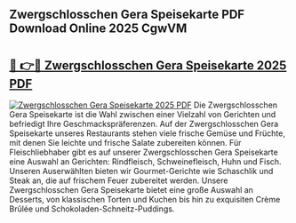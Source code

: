## Zwergschlosschen Gera Speisekarte PDF Download Online 2025 CgwVM

# <h2><a href="http://gcbo6ul.nevu.top/?p=Zwergschlosschen+Gera+Speisekarte">🔗 👉🔴 Zwergschlosschen Gera Speisekarte 2025 PDF</a></h2>

[![Zwergschlosschen Gera Speisekarte 2025 PDF](https://i.imgur.com/dBaPXMq.png)](http://gcbo6ul.nevu.top/?p=Zwergschlosschen+Gera+Speisekarte)
Die Zwergschlosschen Gera Speisekarte ist die Wahl zwischen einer Vielzahl von Gerichten und befriedigt Ihre Geschmackspräferenzen. Auf der Zwergschlosschen Gera Speisekarte unseres Restaurants stehen viele frische Gemüse und Früchte, mit denen Sie leichte und frische Salate zubereiten können. Für Fleischliebhaber gibt es auf unserer Zwergschlosschen Gera Speisekarte eine Auswahl an Gerichten: Rindfleisch, Schweinefleisch, Huhn und Fisch. Unseren Auserwählten bieten wir Gourmet-Gerichte wie Schaschlik und Steak an, die auf frischem Feuer zubereitet werden. Unsere Zwergschlosschen Gera Speisekarte bietet eine große Auswahl an Desserts, von klassischen Torten und Kuchen bis hin zu exquisiten Crème Brûlée und Schokoladen-Schneitz-Puddings.
